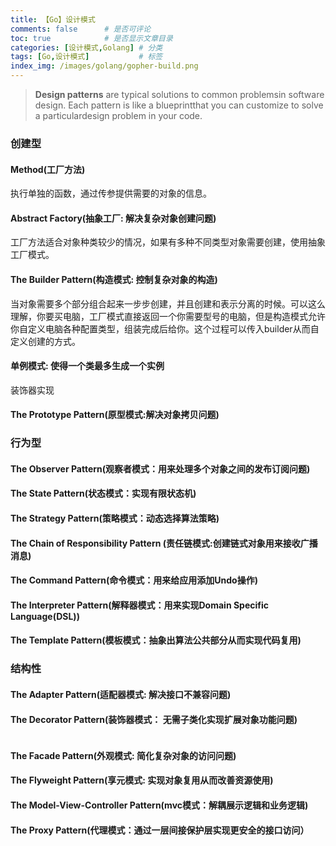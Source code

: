 ```yaml
---
title: 【Go】设计模式
comments: false      # 是否可评论
toc: true            # 是否显示文章目录
categories: [设计模式,Golang] # 分类
tags: [Go,设计模式]           # 标签
index_img: /images/golang/gopher-build.png
---
```


> **Design patterns** are typical solutions to common problemsin software design. Each pattern is like a blueprintthat you can customize to solve a particulardesign problem in your code.<!-- more --> 

### 创建型

#### Method(工厂方法)

执行单独的函数，通过传参提供需要的对象的信息。



#### Abstract Factory(抽象工厂: 解决复杂对象创建问题)

工厂方法适合对象种类较少的情况，如果有多种不同类型对象需要创建，使用抽象工厂模式。



#### The Builder Pattern(构造模式: 控制复杂对象的构造)

当对象需要多个部分组合起来一步步创建，并且创建和表示分离的时候。可以这么理解，你要买电脑，工厂模式直接返回一个你需要型号的电脑，但是构造模式允许你自定义电脑各种配置类型，组装完成后给你。这个过程可以传入builder从而自定义创建的方式。



#### 单例模式: 使得一个类最多生成一个实例

装饰器实现



#### The Prototype Pattern(原型模式:解决对象拷贝问题)



### 行为型

#### The Observer Pattern(观察者模式：用来处理多个对象之间的发布订阅问题)



#### The State Pattern(状态模式：实现有限状态机)



#### The Strategy Pattern(策略模式：动态选择算法策略)



#### The Chain of Responsibility Pattern (责任链模式:创建链式对象用来接收广播消息)



#### The Command Pattern(命令模式：用来给应用添加Undo操作)



#### The Interpreter Pattern(解释器模式：用来实现Domain Specific Language(DSL))



#### The Template Pattern(模板模式：抽象出算法公共部分从而实现代码复用)



### 结构性

#### The Adapter Pattern(适配器模式: 解决接口不兼容问题)



#### The Decorator Pattern(装饰器模式： 无需子类化实现扩展对象功能问题)

```go
```



#### The Facade Pattern(外观模式: 简化复杂对象的访问问题)



#### The Flyweight Pattern(享元模式: 实现对象复用从而改善资源使用)



#### The Model-View-Controller Pattern(mvc模式：解耦展示逻辑和业务逻辑)



#### The Proxy Pattern(代理模式：通过一层间接保护层实现更安全的接口访问）



